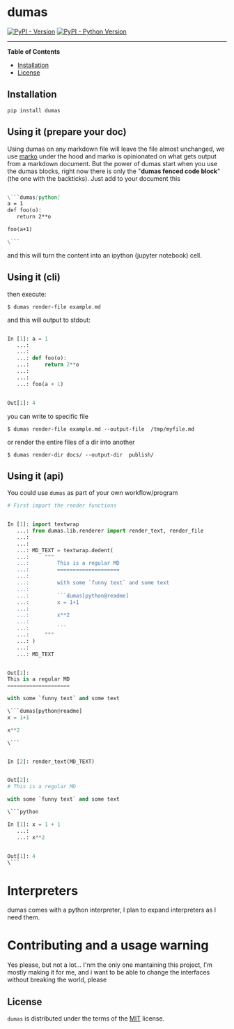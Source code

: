 # dumas

[![PyPI - Version](https://img.shields.io/pypi/v/dumas.svg)](https://pypi.org/project/dumas)
[![PyPI - Python Version](https://img.shields.io/pypi/pyversions/dumas.svg)](https://pypi.org/project/dumas)

* * *

**Table of Contents**

- [Installation](#installation)
- [License](#license)

## Installation

```console
pip install dumas
```

## Using it (prepare your doc)

Using dumas on any markdown file will leave the file almost unchanged,
we use [marko](https://github.com/frostming/marko) under the hood
and marko is opinionated on what gets output from a markdown document.
But the power of dumas start when you use the dumas blocks,
right now there is only the "**dumas fenced code block**" (the one with the backticks). Just add to your document this

```markdown

\```dumas[python]
a = 1
def foo(o):
   return 2**o

foo(a+1)

\```

```

and this will turn the content into an ipython (jupyter notebook) cell.

## Using it (cli)

then execute:

```shell
$ dumas render-file example.md
```

and this will output to stdout:

```python

In [1]: a = 1
   ...: 
   ...: 
   ...: def foo(o):
   ...:     return 2**o
   ...: 
   ...: 
   ...: foo(a + 1)


Out[1]: 4
```

you can write to specific file

```shell
$ dumas render-file example.md --output-file  /tmp/myfile.md
```

or render the entire files of a dir into another

```shell
$ dumas render-dir docs/ --output-dir  publish/
```

## Using it (api)

You could use `dumas` as part of your own workflow/program

```python
# First import the render functions


In [1]: import textwrap
   ...: from dumas.lib.renderer import render_text, render_file
   ...: 
   ...: 
   ...: MD_TEXT = textwrap.dedent(
   ...:     """
   ...:         This is a regular MD
   ...:         ====================
   ...:         
   ...:         with some `funny text` and some text
   ...:         
   ...:         ```dumas[python@readme]
   ...:         x = 1+1
   ...:         
   ...:         x**2
   ...:         
   ...:         ```
   ...:     """
   ...: )
   ...: 
   ...: MD_TEXT


Out[1]: 
This is a regular MD
====================

with some `funny text` and some text

\```dumas[python@readme]
x = 1+1

x**2

\```
```

```python

In [2]: render_text(MD_TEXT)


Out[2]: 
# This is a regular MD

with some `funny text` and some text

\```python

In [1]: x = 1 + 1
   ...: 
   ...: x**2


Out[1]: 4
\```
```

# Interpreters

dumas comes with a python interpreter, I plan to expand interpreters as I need them.

# Contributing and a usage warning

Yes please, but not a lot... I'nm the only one mantaining this project, I'm mostly making it for me, and i want to be able to change
the interfaces without breaking the world, please 

## License

`dumas` is distributed under the terms of the [MIT](https://spdx.org/licenses/MIT.html) license.
